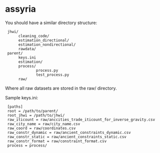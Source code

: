 # assyria

You should have a similar directory structure:

     jhwi/
          cleaning_code/
          estimation_directional/
          estimation_nondirectional/
          rawdata/
     parent/
          keys.ini
          estimation/
          process/
                  process.py
                  test_process.py
	      raw/


Where all raw datasets are stored in the raw/ directory.

Sample keys.ini:

     [paths]
     root = /path/to/parent/
     root_jhwi = /path/to/jhwi/
     raw_iticount = raw/anccities_trade_iticount_for_inverse_gravity.csv
     raw_city_name = raw/city_name.csv
     raw_coord = raw/coordinates.csv
     raw_constr_dynamic = raw/ancient_constraints_dynamic.csv
     raw_constr_static = raw/ancient_constraints_static.csv
     raw_constr_format = raw/constraint_format.csv
     process = process/
